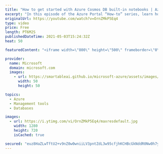 ```yaml
---
title: "How to get started with Azure Cosmos DB built-in notebooks | Azure Portal Series"
excerpt: "In this episode of the Azure Portal “How-to” series, learn how to use Microsoft Azure Cosmos DB’s built-in C# and Python notebooks. We’ll show how to get started, use notebooks to visualize and analyze your data, and share your notebooks with others.     Try out these features in the Azure portal: https://portal.azure.com"
originalUrl: https://youtube.com/watch?v=OrnZMkP5Eq4
type: video
price: Free
length: PT6M2S
publishedDateTime: 2021-05-03T15:24:32Z
heat: 50

featuredContent: "<iframe width=\"800\" height=\"500\" frameborder=\"0\" src=\"https://www.youtube.com/embed/OrnZMkP5Eq4\" allow=\"accelerometer; autoplay; encrypted-media; gyroscope; picture-in-picture\" allowfullscreen></iframe>"

provider:
  name: Microsoft
  domain: microsoft.com
  images:
    - url: https://smartableai.github.io/microsoft-azure/assets/images/organizations/microsoft.com-50x50.jpg
      width: 50
      height: 50

topics:
  - Azure
  - Management tools
  - Databases

images:
  - url: https://i.ytimg.com/vi/OrnZMkP5Eq4/maxresdefault.jpg
    width: 1280
    height: 720
    isCached: true

secured: "euz8HaZLwTftU2+v9nZ0w0wniiLV3pntZdL3w95cfjhKCHBcGkNddR0Nw0h7yT5EuB+jcFkVnS1+eIluC0KcsFB+ESifqXzwuQiPIWRya8LhE0oXcRnSBQ+Cq2EmynGYemb8ICk0Vh5xO3IEjOm8gK18JPRgLCCNid26fHhXjciSi2rLK6IsGTPP3VltHfggOI1MqgK0TGFvLkR/8QXCXbDelZ3dp+sp8CJgRpYiTbBRh7/mA4axen+6E5hV34l7kuXyRnLZTwk2GO8Ytx+L34qrRIQPrmk0tvkGJ509+wXqYnAWTxCFvN9L64ktb6W0LujhcRGBjOKbJB3SFAMdyb3JBsEXSVp0GbznjeTbQAI/O3LBCJA8M5W1jN4JzHbFxH6jMqLf1qZskKcgIC2ftZi7l+FG8oeIo2guC+E32Jw=;DUWoYWsgsvgvIWq2vLhK4A=="
---
```


